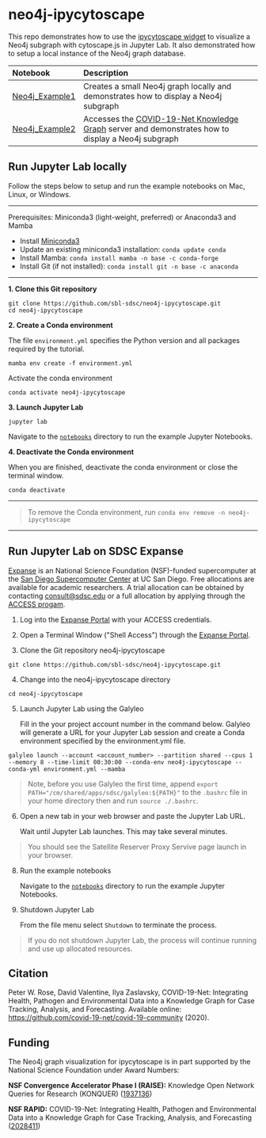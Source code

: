 # neo4j-ipycytoscape

This repo demonstrates how to use the [ipycytoscape widget](https://github.com/QuantStack/ipycytoscape) to visualize a Neo4j subgraph with cytoscape.js in Jupyter Lab. It also demonstrated how to setup a local instance of the Neo4j graph database.

|Notebook|Description|
|:-------|:----------|
|[Neo4j_Example1](notebooks/Neo4j_Example1.ipynb)| Creates a small Neo4j graph locally and demonstrates how to display a Neo4j subgraph|
|[Neo4j_Example2](notebooks/Neo4j_Example2.ipynb)| Accesses the [COVID-19-Net Knowledge Graph](https://github.com/covid-19-net/covid-19-community) server and demonstrates how to display a Neo4j subgraph|

## Run Jupyter Lab locally
Follow the steps below to setup and run the example notebooks on Mac, Linux, or Windows.

------
Prerequisites: Miniconda3 (light-weight, preferred) or Anaconda3 and Mamba

* Install [Miniconda3](https://docs.conda.io/en/latest/miniconda.html)
* Update an existing miniconda3 installation: ```conda update conda```
* Install Mamba: ```conda install mamba -n base -c conda-forge```
* Install Git (if not installed): ```conda install git -n base -c anaconda```
------

**1. Clone this Git repository**

```
git clone https://github.com/sbl-sdsc/neo4j-ipycytoscape.git
cd neo4j-ipycytoscape
```

**2. Create a Conda environment**

The file `environment.yml` specifies the Python version and all packages required by the tutorial. 
```
mamba env create -f environment.yml
```

Activate the conda environment
```
conda activate neo4j-ipycytoscape
```

**3. Launch Jupyter Lab**
```
jupyter lab
```

Navigate to the [`notebooks`](notebooks) directory to run the example Jupyter Notebooks.

**4. Deactivate the Conda environment**

When you are finished, deactivate the conda environment or close the terminal window.

```
conda deactivate
```

------
> To remove the Conda environment, run ```conda env remove -n neo4j-ipycytoscape```
------


## Run Jupyter Lab on SDSC Expanse

[Expanse](https://www.sdsc.edu/support/user_guides/expanse.html) is an National Science Foundation (NSF)-funded supercomputer at the [San Diego Supercomputer Center](https://www.sdsc.edu/) at UC San Diego. Free allocations are available for academic researchers. A trial allocation can be obtained by contacting consult@sdsc.edu or a full allocation by applying through the [ACCESS progam](https://allocations.access-ci.org/prepare-requests-overview).


1. Log into the [Expanse Portal](https://portal.expanse.sdsc.edu/) with your ACCESS credentials.
    
2. Open a Terminal Window ("Shell Access") through the [Expanse Portal](https://portal.expanse.sdsc.edu/).

3. Clone the Git repository neo4j-ipycytoscape
```
git clone https://github.com/sbl-sdsc/neo4j-ipycytoscape.git
```

4. Change into the neo4j-ipycytoscape directory
```
cd neo4j-ipycytoscape
```

5. Launch Jupyter Lab using the Galyleo

    Fill in the your project account number in the command below. Galyleo will generate a URL for your Jupyter Lab session and create a Conda environment specified by the environment.yml file.
    
```
galyleo launch --account <account_number> --partition shared --cpus 1 --memory 8 --time-limit 00:30:00 --conda-env neo4j-ipycytoscape --conda-yml environment.yml --mamba
```

> Note, before you use Galyleo the first time, append ```export PATH="/cm/shared/apps/sdsc/galyleo:${PATH}"``` to the ```.bashrc``` file in your home directory then and run ```source ./.bashrc```.

6. Open a new tab in your web browser and paste the Jupyter Lab URL.

    Wait until Jupyter Lab launches. This may take several minutes.

> You should see the Satellite Reserver Proxy Servive page launch in your browser.

8. Run the example notebooks

    Navigate to the [`notebooks`](notebooks) directory to run the example Jupyter Notebooks.
   
9. Shutdown Jupyter Lab
   
    From the file menu select ```Shutdown``` to terminate the process.
   
> If you do not shutdown Jupyter Lab, the process will continue running and use up allocated resources.


## Citation
Peter W. Rose, David Valentine, Ilya Zaslavsky, COVID-19-Net: Integrating Health, Pathogen and Environmental Data into a Knowledge Graph for Case Tracking, Analysis, and Forecasting. Available online: https://github.com/covid-19-net/covid-19-community (2020).

## Funding
The Neo4j graph visualization for ipycytoscape is in part supported by the National Science Foundation under Award Numbers:

**NSF Convergence Accelerator Phase I (RAISE):** Knowledge Open Network Queries for Research (KONQUER) ([1937136](https://www.nsf.gov/awardsearch/showAward?AWD_ID=1937136))

**NSF RAPID:** COVID-19-Net: Integrating Health, Pathogen and Environmental Data into a Knowledge Graph for Case Tracking, Analysis, and Forecasting ([2028411](https://www.nsf.gov/awardsearch/showAward?AWD_ID=2028411))
